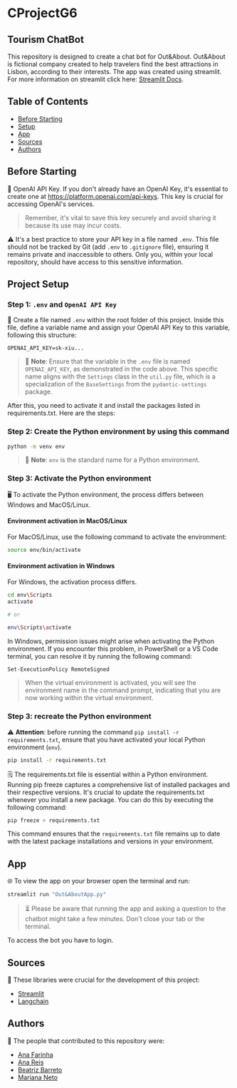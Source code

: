 # CProjectG6
## Tourism ChatBot
This repository is designed to create a chat bot for Out&About. Out&About is fictional company created to help travelers find the best attractions in Lisbon, according to their interests. The app was created using streamlit. For more information on streamlit click here: [Streamlit Docs](https://docs.streamlit.io/).

## Table of Contents
- [Before Starting](#before-starting)
- [Setup](#project-setup)
- [App](#app)
- [Sources](#sources)
- [Authors](#authors)


## Before Starting

🔑 OpenAI API Key.
If you don't already have an OpenAI Key, it's essential to create one at <https://platform.openai.com/api-keys>. This key is crucial for accessing OpenAI's services.
<br>

> Remember, it's vital to save this key securely and avoid sharing it because its use may incur costs.</font>

⚠️ It's a best practice to store your API key in a file named `.env`. This file should not be tracked by Git (add `.env` to `.gitignore` file), ensuring it remains private and inaccessible to others. Only you, within your local repository, should have access to this sensitive information.

## Project Setup
### Step 1: `.env` and `OpenAI API Key`

📁 Create a file named `.env` within the root folder of this project. Inside this file, define a variable name and assign your OpenAI API Key to this variable, following this structure:
<br>

```text
OPENAI_API_KEY=sk-xiu...
```
> 📝 **Note**: Ensure that the variable in the `.env` file is named `OPENAI_API_KEY`, as demonstrated in the code above. This specific name aligns with the `Settings` class in the `util.py` file, which is a specialization of the `BaseSettings` from the `pydantic-settings` package.

After this, you need to activate it and install the packages listed in requirements.txt. Here are the steps:

### Step 2: Create the Python environment by using this command

```bash
python -m venv env
```

> 📝 **Note**: `env` is the standard name for a Python environment.

### Step 3: Activate the Python environment

🖥️ To activate the Python environment, the process differs between Windows and MacOS/Linux.

#### Environment activation in MacOS/Linux

For MacOS/Linux, use the following command to activate the environment:
<br>

```bash
source env/bin/activate
```
#### Environment activation in Windows

For Windows, the activation process differs.
<br>

```bash
cd env\Scripts
activate

# or

env\Scripts\activate
```

In Windows, permission issues might arise when activating the Python environment. If you encounter this problem, in PowerShell or a VS Code terminal, you can resolve it by running the following command:
<br>

```bash
Set-ExecutionPolicy RemoteSigned
```

> When the virtual environment is activated, you will see the environment name in the command prompt, indicating that you are now working within the virtual environment.

### Step 3: recreate the Python environment

⚠️ **Attention**: </font>before running the command `pip install -r requirements.txt`, ensure that you have activated your local Python environment (`env`).
<br>

```bash
pip install -r requirements.txt
```

🗒️ The requirements.txt file is essential within a Python environment. Running pip freeze captures a comprehensive list of installed packages and their respective versions. It's crucial to update the requirements.txt whenever you install a new package. You can do this by executing the following command:
<br>

```bash
pip freeze > requirements.txt
```

This command ensures that the `requirements.txt` file remains up to date with the latest package installations and versions in your environment.

## App

🌐 To view the app on your browser open the terminal and run:
```bash
streamlit run "Out&AboutApp.py"
```
> ⏳ Please be aware that running the app and asking a question to the chatbot might take a few minutes. Don't close your tab or the terminal.

To access the bot you have to login.

## Sources
📑 These libraries were crucial for the development of this project:
- [Streamlit](https://docs.streamlit.io/)
- [Langchain](https://python.langchain.com/docs/get_started/introduction)

## Authors
👤 The people that contributed to this repository were:
- [Ana Farinha](https://github.com/AnaBFarinha) <br>
- [Ana Reis](https://github.com/ceiareis) <br>
- [Beatriz Barreto](https://github.com/beat-b) <br>
- [Mariana Neto](https://github.com/MGN19) <br>
